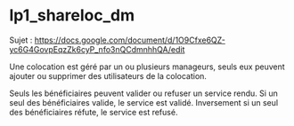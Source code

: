 # lp1_shareloc_dm

Sujet : https://docs.google.com/document/d/1O9Cfxe6QZ-yc6G4GovpEqzZk6cyP_nfo3nQCdmnhhQA/edit

Une colocation est géré par un ou plusieurs manageurs, seuls eux peuvent ajouter ou supprimer des utilisateurs de la colocation.

Seuls les bénéficiaires peuvent valider ou refuser un service rendu. Si un seul des bénéficiaires valide, le service est validé. Inversement si un seul des bénéficiaires réfute, le service est refusé.



